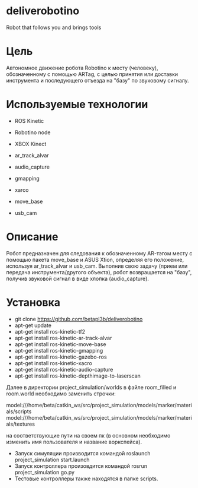 # deliverobotino
Robot that follows you and brings tools

# Цель
Автономное движение робота Robotino к месту (человеку), обозначенному с помощью ARTag, с целью принятия или доставки инструмента и последующего отъезда на "базу" по звуковому сигналу.

# Используемые технологии
- ROS Kinetic
- Robotino node
- XBOX Kinect
- ar_track_alvar
- audio_capture
- gmapping
- xarco

- move_base
- usb_cam
# Описание
Робот предназначен для следования к обозначенному AR-тэгом месту с помощью пакета move_base и ASUS Xtion, определяя его положение, используя ar_track_alvar и usb_cam. Выполнив свою задачу (прием или передача инструмента/другого объекта), робот возвращается на "базу", получив звуковой сигнал в виде хлопка (audio_capture).

# Установка
- git clone https://github.com/betapl3b/deliverobotino
- apt-get update
- apt-get install ros-kinetic-tf2
- apt-get install ros-kinetic-ar-track-alvar
- apt-get install ros-kinetic-move-base 
- apt-get install ros-kinetic-gmapping
- apt-get install ros-kinetic-gazebo-ros
- apt-get install ros-kinetic-xacro
- apt-get install ros-kinetic-audio-capture 
- apt-get install ros-kinetic-depthimage-to-laserscan

Далее в директории project_simulation/worlds в файле room_filled и room.world необходимо заменить строчки:

<uri>model:///home/beta/catkin_ws/src/project_simulation/models/marker/materials/scripts</uri>
<uri>model:///home/beta/catkin_ws/src/project_simulation/models/marker/materials/textures</uri>

на соответствующие пути на своем пк (в основном необходимо изменить имя пользователя и название воркспейса).

- Запуск симуляции производится командой roslaunch project_simulation start.launch
- Запуск контроллера произовдится командой rosrun project_simulation go.py
- Тестовые контроллеры также находятся в папке scripts.
